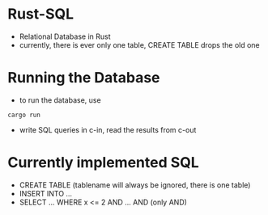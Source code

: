 # Rust-SQL
- Relational Database in Rust
- currently, there is ever only one table, CREATE TABLE drops the old one

# Running the Database
- to run the database, use
```
cargo run
```
- write SQL queries in c-in, read the results from c-out

# Currently implemented SQL
- CREATE TABLE (tablename will always be ignored, there is one table)
- INSERT INTO ...
- SELECT ... WHERE x <= 2 AND ... AND (only AND)